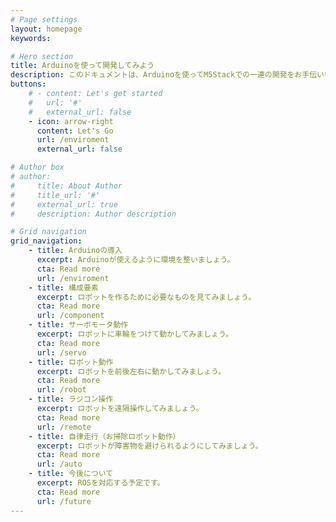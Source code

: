 ```yaml
---
# Page settings
layout: homepage
keywords:

# Hero section
title: Arduinoを使って開発してみよう
description: このドキュメントは、Arduinoを使ってM5Stackでの一連の開発をお手伝いいたします。
buttons:
    # - content: Let's get started
    #   url: '#'
    #   external_url: false
    - icon: arrow-right
      content: Let's Go
      url: /enviroment
      external_url: false

# Author box
# author:
#     title: About Author
#     title_url: '#'
#     external_url: true
#     description: Author description

# Grid navigation
grid_navigation:
    - title: Arduinoの導入
      excerpt: Arduinoが使えるように環境を整いましょう。
      cta: Read more
      url: /enviroment
    - title: 構成要素
      excerpt: ロボットを作るために必要なものを見てみましょう。
      cta: Read more
      url: /component     
    - title: サーボモータ動作
      excerpt: ロボットに車輪をつけて動かしてみましょう。
      cta: Read more
      url: /servo      
    - title: ロボット動作
      excerpt: ロボットを前後左右に動かしてみましょう。
      cta: Read more
      url: /robot
    - title: ラジコン操作
      excerpt: ロボットを遠隔操作してみましょう。
      cta: Read more
      url: /remote    
    - title: 自律走行（お掃除ロボット動作）
      excerpt: ロボットが障害物を避けられるようにしてみましょう。
      cta: Read more
      url: /auto     
    - title: 今後について
      excerpt: ROSを対応する予定です。
      cta: Read more
      url: /future     
---
```

